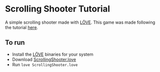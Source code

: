 # Scrolling Shooter Tutorial

A simple scrolling shooter made with [LÖVE](http://www.love2d.org).
This game was made following the tutorial [here](http://osmstudios.com/tutorials/your-first-love2d-game-in-200-lines-part-1-of-3).

## To run

* Install the [LÖVE](http://www.love2d.org) binaries for your system
* Download [ScrollingShooter.love](https://github.com/clpo13/ScrollingShooter/raw/master/bin/ScrollingShooter.love)
* Run `love ScrollingShooter.love`
